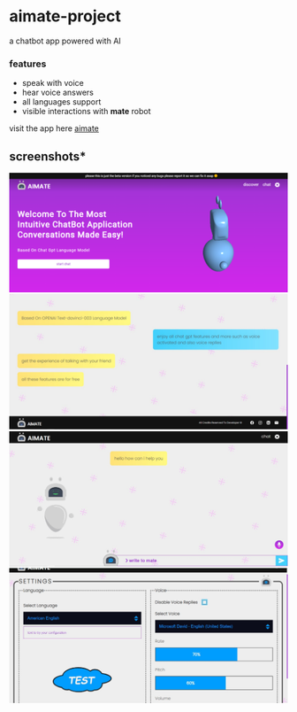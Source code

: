# aimate-project

a chatbot app powered with AI

### features

-   speak with voice
-   hear voice answers
-   all languages support
-   visible interactions with **mate** robot

visit the app here [aimate](https://aimate.vercel.app/)

## screenshots\*

![home](/homepage.png)
![home2](/homepage2.jpg)
![chat](/chatpage.jpg)
![settings](/settingspage.jpg)
